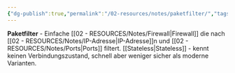 ```yaml
---
{"dg-publish":true,"permalink":"/02-resources/notes/paketfilter/","tags":["firewall/typ","filter/einfach"],"noteIcon":"","updated":"2025-08-28T20:50:30.000+02:00"}
---
```



**Paketfilter** - Einfache [[02 - RESOURCES/Notes/Firewall\|Firewall]] die nach [[02 - RESOURCES/Notes/IP-Adresse\|IP-Adresse]]n und [[02 - RESOURCES/Notes/Ports\|Ports]] filtert.
[[Stateless\|Stateless]] - kennt keinen Verbindungszustand, schnell aber weniger sicher als moderne Varianten.